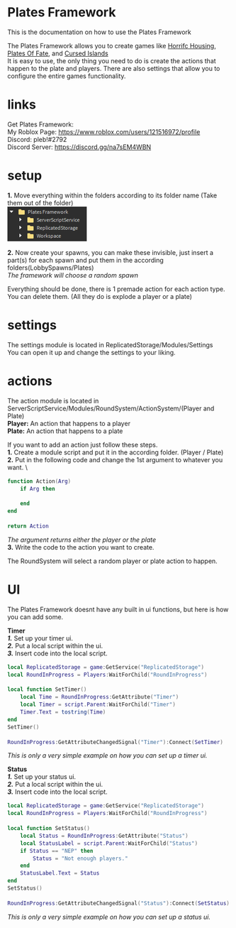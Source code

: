 # Plates Framework
This is the documentation on how to use the Plates Framework

The Plates Framework allows you to create games like [Horrifc Housing](https://www.roblox.com/games/263761432/UPDATE-Horrific-Housing), [Plates Of Fate](https://www.roblox.com/games/4783966408/Plates-of-Fate-Remastered), and [Cursed Islands](https://www.roblox.com/games/990566015/Cursed-Islands) \
It is easy to use, the only thing you need to do is create the actions that happen to the plate and players. There are also settings that allow you to configure the entire games functionality.

# links
Get Plates Framework: \
My Roblox Page: https://www.roblox.com/users/121516972/profile \
Discord: pleb!#2792 \
Discord Server: https://discord.gg/na7sEM4WBN

# setup
**1.** Move everything within the folders according to its folder name (Take them out of the folder) \
![Image](images/Image1.png)

**2.** Now create your spawns, you can make these invisible, just insert a part(s) for each spawn and put them in the according folders(LobbySpawns/Plates) \
*The framework will choose a random spawn*

Everything should be done, there is 1 premade action for each action type. You can delete them. (All they do is explode a player or a plate)

# settings
The settings module is located in ReplicatedStorage/Modules/Settings \
You can open it up and change the settings to your liking.

# actions
The action module is located in ServerScriptService/Modules/RoundSystem/ActionSystem/(Player and Plate) \
**Player:** An action that happens to a player \
**Plate:** An action that happens to a plate 

If you want to add an action just follow these steps. \
**1.** Create a module script and put it in the according folder. (Player / Plate) \
**2.** Put in the following code and change the 1st argument to whatever you want. \
```lua
function Action(Arg)
	if Arg then
		
	end
end

return Action
```
*The argument returns either the player or the plate* \
**3.** Write the code to the action you want to create. 

The RoundSystem will select a random player or plate action to happen.

# UI
The Plates Framework doesnt have any built in ui functions, but here is how you can add some.

**Timer** \
***1.*** Set up your timer ui. \
***2.*** Put a local script within the ui. \
***3.*** Insert code into the local script.
```lua
local ReplicatedStorage = game:GetService("ReplicatedStorage")
local RoundInProgress = Players:WaitForChild("RoundInProgress")

local function SetTimer()
	local Time = RoundInProgress:GetAttribute("Timer")
	local Timer = script.Parent:WaitForChild("Timer")
	Timer.Text = tostring(Time)
end
SetTimer()

RoundInProgress:GetAttributeChangedSignal("Timer"):Connect(SetTimer)
```
*This is only a very simple example on how you can set up a timer ui.*

**Status** \
***1.*** Set up your status ui. \
***2.*** Put a local script within the ui. \
***3.*** Insert code into the local script.
```lua
local ReplicatedStorage = game:GetService("ReplicatedStorage")
local RoundInProgress = Players:WaitForChild("RoundInProgress")

local function SetStatus()
	local Status = RoundInProgress:GetAttribute("Status")
	local StatusLabel = script.Parent:WaitForChild("Status")
	if Status == "NEP" then
		Status = "Not enough players."
	end
	StatusLabel.Text = Status
end
SetStatus()

RoundInProgress:GetAttributeChangedSignal("Status"):Connect(SetStatus)
```
*This is only a very simple example on how you can set up a status ui.*
